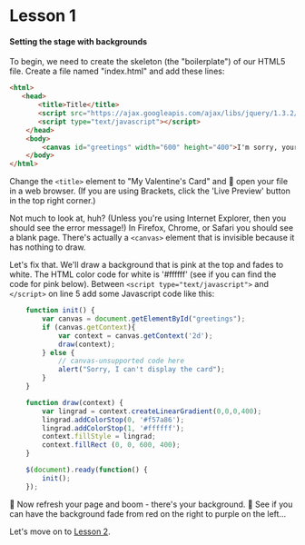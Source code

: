 # Lesson 1
#### Setting the stage with backgrounds

To begin, we need to create the skeleton (the "boilerplate") of our HTML5 file.  Create a file named "index.html" and add these lines:

```html
<html>
   <head>
       <title>Title</title>
       <script src="https://ajax.googleapis.com/ajax/libs/jquery/1.3.2/jquery.min.js"></script>
       <script type="text/javascript"></script>
    </head>
    <body>
        <canvas id="greetings" width="600" height="400">I'm sorry, your browser can't display this eCard</canvas>
    </body>
</html>
```

Change the `<title>` element to "My Valentine's Card" and :eyes: open your file in a web browser.  (If you are using Brackets, click the 'Live Preview' button in the top right corner.)

Not much to look at, huh?  (Unless you're using Internet Explorer, then you should see the error message!)  In Firefox, Chrome, or Safari you should see a blank page.  There's actually a `<canvas>` element that is invisible because it has nothing to draw.

Let's fix that. We'll draw a background that is pink at the top and fades to white.  The HTML color code for white is '#ffffff' (see if you can find the code for pink below).  Between `<script type="text/javascript">` and `</script>` on line 5 add some Javascript code like this:

```javascript
    function init() {
        var canvas = document.getElementById("greetings");
        if (canvas.getContext){
            var context = canvas.getContext('2d');
            draw(context);
        } else {
            // canvas-unsupported code here
            alert("Sorry, I can't display the card");
        }
    }

    function draw(context) {
        var lingrad = context.createLinearGradient(0,0,0,400);
        lingrad.addColorStop(0, '#f57a86');
        lingrad.addColorStop(1, '#ffffff');
        context.fillStyle = lingrad;
        context.fillRect (0, 0, 600, 400);
    }

    $(document).ready(function() {
        init();
    });
```

:eyes: Now refresh your page and boom - there's your background.
:cherries: See if you can have the background fade from red on the right to purple on the left...

Let's move on to [Lesson 2](lesson2.md).
